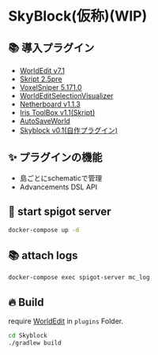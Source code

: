 # SkyBlock(仮称)(WIP)
## 📚 導入プラグイン
- [WorldEdit v7.1](https://www.curseforge.com/minecraft/bukkit-plugins/worldedit/files)
- [Skript 2.5pre](https://github.com/SkriptLang/Skript/releases)
- [VoxelSniper 5.171.0](https://dev.bukkit.org/projects/voxelsniper)
- [WorldEditSelectionVisualizer](https://www.spigotmc.org/resources/worldeditselectionvisualizer-1-7-1-15.17311/)
- [Netherboard v1.1.3](https://github.com/MinusKube/Netherboard/releases)
- [Iris ToolBox v1.1(Skript)](https://forum.civa.jp/viewtopic.php?f=15&t=63)
- [AutoSaveWorld](https://dev.bukkit.org/projects/autosaveworld)
- [Skyblock v0.1(自作プラグイン)](https://github.com/wakame-tech/Skyblock)

## ✨ プラグインの機能
- 島ごとにschematicで管理
- Advancements DSL API

## 🐳 start spigot server
```bash
docker-compose up -d
```

## 📚 attach logs
```bash
docker-compose exec spigot-server mc_log
```

## 🔥 Build
require [WorldEdit](https://www.curseforge.com/minecraft/bukkit-plugins/worldedit/files) in `plugins` Folder.

```bash
cd Skyblock
./gradlew build
```
